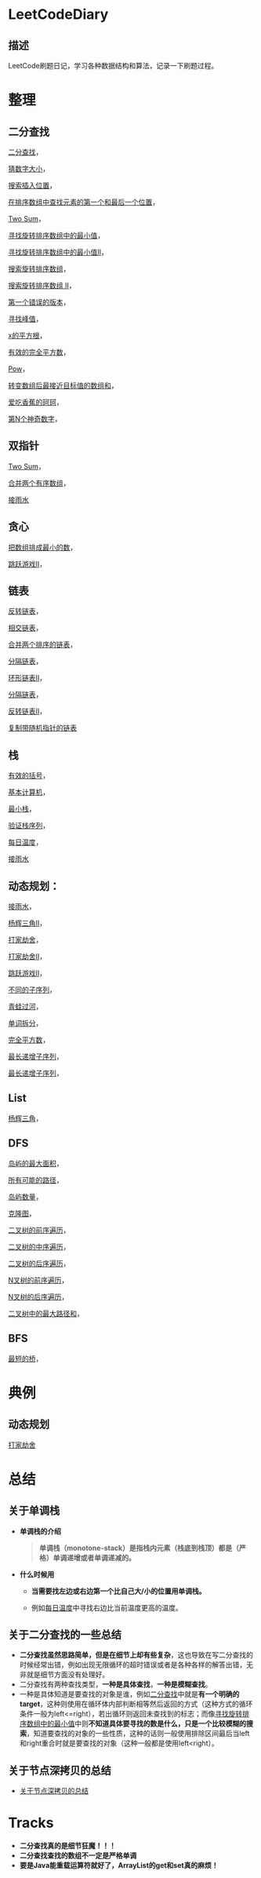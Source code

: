 # LeetCodeDiary
## 描述

LeetCode刷题日记，学习各种数据结构和算法，记录一下刷题过程。

# 整理

## 二分查找
[二分查找](./notes/easy/二分查找.md)，

[猜数字大小](./notes/easy/猜数字大小.md)，

[搜索插入位置](./notes/easy/搜索插入位置.md)，

[在排序数组中查找元素的第一个和最后一个位置](./notes/medium/在排序数组中查找元素的第一个和最后一个位置.md)，

[Two Sum](./notes/medium/两数和.md)，

[寻找旋转排序数组中的最小值](./notes/medium/寻找旋转排序数组中的最小值.md)，

[寻找旋转排序数组中的最小值II](./notes/hard/寻找旋转排序数组中的最小值II.md)，

[搜索旋转排序数组](./notes/medium/搜索旋转排序数组.md)，

[搜索旋转排序数组 II](https://leetcode.cn/problems/search-in-rotated-sorted-array-ii/)，

[第一个错误的版本](./notes/easy/第一个错误的版本.md)，

[寻找峰值](https://leetcode.cn/problems/find-peak-element/)，

[x的平方根](./notes/easy/x的平方根.md)，

[有效的完全平方数](./notes/easy/有效的完全平方数.md)，

[Pow](./notes/medium/Pow.md)，

[转变数组后最接近目标值的数组和](./notes/medium/转变数组后最接近目标值的数组和.md)，

[爱吃香蕉的珂珂](./notes/medium/爱吃香蕉的珂珂.md)，

[第N个神奇数字](./notes/hard/第N个神奇数字.md)，

## 双指针
[Two Sum](./notes/medium/两数和.md)，

[合并两个有序数组](./notes/easy/合并两个有序数组.md)，

[接雨水](./notes/hard/接雨水.md)

## 贪心
[把数组排成最小的数](./notes/medium/把数组排成最小的数.md)，

[跳跃游戏II](./notes/medium/跳跃游戏II.md)，

## 链表
[反转链表](./notes/easy/反转链表.md)，

[相交链表](./notes/easy/相交链表.md)，

[合并两个排序的链表](./notes/easy/合并两个排序的链表.md)，

[分隔链表](./notes/medium/分隔链表.md)，

[环形链表II](./notes/medium/环形链表II.md)，

[分隔链表](./notes/medium/分隔链表.md)，

[反转链表II](./notes/medium/反转链表II.md)，

[复制带随机指针的链表](./notes/medium/复制带随机指针的链表.md)

## 栈
[有效的括号](./notes/easy/有效的括号.md)，

[基本计算机](./notes/hard/基本计算机.md)，

[最小栈](./notes/medium/最小栈.md)，

[验证栈序列](./notes/medium/验证栈序列.md)，

[每日温度](./notes/medium/每日温度.md)，

[接雨水](./notes/hard/接雨水.md)

## 动态规划：
[接雨水](./notes/hard/接雨水.md)，

[杨辉三角II](./notes/easy/杨辉三角II.md)，

[打家劫舍](./notes/medium/打家劫舍.md)，

[打家劫舍II](./notes/medium/打家劫舍II.md)，

[跳跃游戏II](./notes/medium/跳跃游戏II.md)，

[不同的子序列](./notes/hard/不同的子序列.md)，

[青蛙过河](./notes/hard/青蛙过河.md)，

[单词拆分](./notes/medium/单词拆分.md)，

[完全平方数](./notes/medium/完全平方数.md)，

[最长递增子序列](./notes/medium/最长递增子序列.md)，

[最长递增子序列](./notes/medium/最长递增子序列.md)，

## List

[杨辉三角](./notes/easy/杨辉三角.md)，

## DFS
[岛屿的最大面积](./notes/medium/岛屿的最大面积.md)，

[所有可能的路径](./notes/medium/所有可能的路径.md)，

[岛屿数量](./notes/medium/岛屿数量.md)，

[克隆图](./notes/medium/克隆图.md)，

[二叉树的前序遍历](./notes/easy/二叉树的前序遍历.md)，

[二叉树的中序遍历](./notes/easy/二叉树的中序遍历.md)，

[二叉树的后序遍历](./notes/easy/二叉树的后序遍历.md)，

[N叉树的前序遍历](./notes/easy/N叉树的前序遍历.md)，

[N叉树的后序遍历](./notes/easy/N叉树的后序遍历.md)，

[二叉树中的最大路径和](./notes/hard/二叉树中的最大路径和.md)，

## BFS
[最短的桥](./notes/medium/最短的桥.md)，

# 典例

## 动态规划

[打家劫舍](./notes/medium/打家劫舍.md)

# 总结

## 关于单调栈

+ **单调栈的介绍**

  > ​	**单调栈（monotone-stack）是指栈内元素（栈底到栈顶）都是（严格）单调递增或者单调递减的。**

+ **什么时候用**

  + **当需要找左边或右边第一个比自己大/小的位置用单调栈。**

  + 例如[每日温度](./notes/medium/每日温度.md)中寻找右边比当前温度更高的温度。

## 关于二分查找的一些总结

+ **二分查找虽然思路简单，但是在细节上却有些复杂**，这也导致在写二分查找的时候经常出错，例如出现无限循环的超时错误或者是各种各样的解答出错，无非就是细节方面没有处理好。
+ 二分查找有两种查找类型，**一种是具体查找**，**一种是模糊查找**。
+ 一种是具体知道是要查找的对象是谁，例如[二分查找](./notes/easy/二分查找.md)中就是**有一个明确的target**，这种则使用在循环体内部判断相等然后返回的方式（这种方式的循环条件一般为left<=right），若出循环则返回未查找到的标志；而像[寻找旋转排序数组中的最小值](./notes/medium/寻找旋转排序数组中的最小值.md)中则**不知道具体要寻找的数是什么，只是一个比较模糊的搜索**，知道要查找的对象的一些性质，这种的话则一般使用排除区间最后当left和right重合时就是要查找的对象（这种一般都是使用left<right）。

## 关于节点深拷贝的总结

+ [关于节点深拷贝的总结](./summaries/关于节点深拷贝的总结.md)

# Tracks

+ **二分查找真的是细节狂魔！！！**
+ **二分查找查找的数组不一定是严格单调**
+ **要是Java能重载运算符就好了，ArrayList的get和set真的麻烦！**